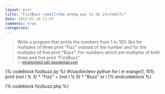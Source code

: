 ```yaml
---
layout: post
title: "FizzBuzz <small>the wrong way to do it</small>"
date: 2012-01-18 21:47
comments: true
categories: 
---
```

> Write a program that prints the numbers from 1 to 100. But for multiples of
> three print "Fizz" instead of the number and for the multiples of five print
> "Buzz". For numbers which are multiples of both three and five print
> "FizzBuzz".
> <br><small>&mdash; <a href="http://imranontech.com/2007/01/24/using-fizzbuzz-to-find-developers-who-grok-coding/">imranontech [at] googlemail.com</a></small>

{% codeblock fizzbuzz.py %}
#!/usr/bin/env python
for i in xrange(1, 101):
  print (not i % 3) * "Fizz" + (not i % 5) * "Buzz" or i
{% endcodeblock %}

{% codeblock fizzbuzz.php %}
<?php
$p = "printf"; $r = "str_repeat";
for ($i = 1; $i <= 100; $i++) {
  $p("%s\n", $r($i, $p("%s%s",
      $r("Fizz", !($i % 3)), $r("Buzz", !($i % 5))) == 0));
}
{% endcodeblock %}

{% codeblock fizzbuzz.sh %}
#!/usr/bin/env bash
for i in {1..100}; do
  if   [ 0 = $(($i % 15)) ]; then echo "FizzBuzz";
  elif [ 0 = $(($i %  3)) ]; then echo "Fizz";
  elif [ 0 = $(($i %  5)) ]; then echo "Buzz";
  else                       echo $i;
  fi
done
{% endcodeblock %}
